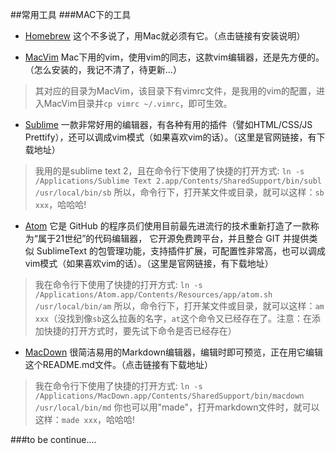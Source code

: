 ##常用工具
###MAC下的工具
* [Homebrew](http://brew.sh/) 这个不多说了，用Mac就必须有它。（点击链接有安装说明）

* [MacVim]() Mac下用的vim，使用vim的同志，这款vim编辑器，还是先方便的。（怎么安装的，我记不清了，待更新...）

> 其对应的目录为MacVim，该目录下有vimrc文件，是我用的vim的配置，进入MacVim目录并`cp vimrc ~/.vimrc`，即可生效。

* [Sublime](http://www.sublimetext.com/) 一款非常好用的编辑器，有各种有用的插件（譬如HTML/CSS/JS Prettify），还可以调成vim模式（如果喜欢vim的话）。（这里是官网链接，有下载地址）

> 我用的是sublime text 2，且在命令行下使用了快捷的打开方式:
> ```ln -s /Applications/Sublime Text 2.app/Contents/SharedSupport/bin/subl /usr/local/bin/sb```
> 所以，命令行下，打开某文件或目录，就可以这样：`sb xxx`，哈哈哈!

* [Atom](https://atom.io/) 它是 GitHub 的程序员们使用目前最先进流行的技术重新打造了一款称为“属于21世纪”的代码编辑器， 它开源免费跨平台，并且整合 GIT 并提供类似 SublimeText 的包管理功能，支持插件扩展，可配置性非常高，也可以调成vim模式（如果喜欢vim的话）。（这里是官网链接，有下载地址）

> 我在命令行下使用了快捷的打开方式:
> ```ln -s /Applications/Atom.app/Contents/Resources/app/atom.sh /usr/local/bin/am```
> 所以，命令行下，打开某文件或目录，就可以这样：`am xxx`（没找到像`sb`这么拉轰的名字，`at`这个命令又已经存在了。注意：在添加快捷的打开方式时，要先试下命令是否已经存在）

* [MacDown](http://macdown.uranusjr.com/) 很简洁易用的Markdown编辑器，编辑时即可预览，正在用它编辑这个README.md文件。（点击链接有下载地址）

> 我在命令行下使用了快捷的打开方式:
> ```ln -s /Applications/MacDown.app/Contents/SharedSupport/bin/macdown /usr/local/bin/md```
> 你也可以用"made"，打开markdown文件时，就可以这样：`made xxx`，哈哈哈!

###to be continue....